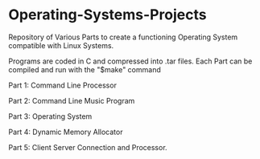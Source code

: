 # Operating-Systems-Projects
Repository of Various Parts to create a functioning Operating System compatible with Linux Systems.

Programs are coded in C and compressed into .tar files.
Each Part can be compiled and run with the "$make" command

Part 1: Command Line Processor

Part 2: Command Line Music Program 

Part 3: Operating System

Part 4: Dynamic Memory Allocator

Part 5: Client Server Connection and Processor.
